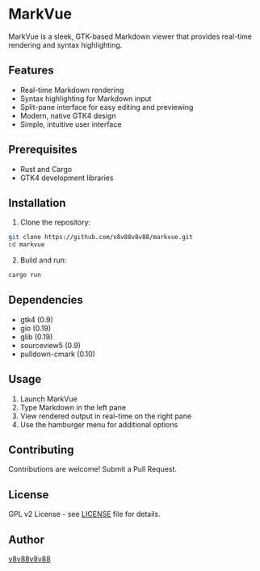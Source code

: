 # MarkVue

MarkVue is a sleek, GTK-based Markdown viewer that provides real-time rendering and syntax highlighting.

## Features

- Real-time Markdown rendering
- Syntax highlighting for Markdown input
- Split-pane interface for easy editing and previewing
- Modern, native GTK4 design
- Simple, intuitive user interface

## Prerequisites

- Rust and Cargo
- GTK4 development libraries

## Installation

1. Clone the repository:
```bash
git clone https://github.com/v8v88v8v88/markvue.git
cd markvue
```

2. Build and run:
```bash
cargo run
```

## Dependencies

- gtk4 (0.9)
- gio (0.19)
- glib (0.19)
- sourceview5 (0.9)
- pulldown-cmark (0.10)

## Usage

1. Launch MarkVue
2. Type Markdown in the left pane
3. View rendered output in real-time on the right pane
4. Use the hamburger menu for additional options

## Contributing

Contributions are welcome! Submit a Pull Request.

## License

GPL v2 License - see [LICENSE](LICENSE) file for details.

## Author

[v8v88v8v88](https://github.com/v8v88v8v88)
